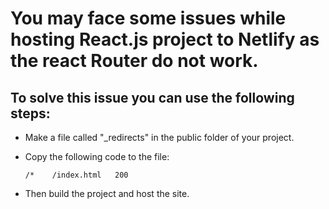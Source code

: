 # You may face some issues while hosting React.js project to Netlify as the react Router do not work.

## To solve this issue you can use the following steps:
- Make a file called "_redirects" in the public folder of your project.
- Copy the following code to the file: 
  
  `/*    /index.html   200 `
- Then build the project and host the site.
